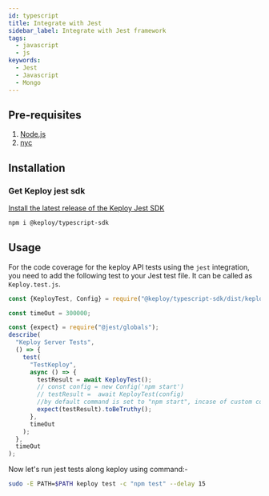```yaml
---
id: typescript
title: Integrate with Jest
sidebar_label: Integrate with Jest framework
tags:
  - javascript
  - js
keywords:
  - Jest
  - Javascript
  - Mongo
---
```


## Pre-requisites

1. [Node.js](https://nodejs.org/en/download)
2. [nyc](https://www.npmjs.com/package/nyc)

## Installation

### Get Keploy jest sdk

[Install the latest release of the Keploy Jest SDK](https://www.npmjs.com/package/@keploy/typescript-sdk)

```bash
npm i @keploy/typescript-sdk
```

## Usage

For the code coverage for the keploy API tests using the `jest` integration, you need to add the following test to your Jest test file. It can be called as `Keploy.test.js`.

```javascript
const {KeployTest, Config} = require("@keploy/typescript-sdk/dist/keployCli");

const timeOut = 300000;

const {expect} = require("@jest/globals");
describe(
  "Keploy Server Tests",
  () => {
    test(
      "TestKeploy",
      async () => {
        testResult = await KeployTest();
        // const config = new Config('npm start')
        // testResult =  await KeployTest(config)
        //by default command is set to "npm start", incase of custom command update the keployTest as shown above
        expect(testResult).toBeTruthy();
      },
      timeOut
    );
  },
  timeOut
);
```

Now let's run jest tests along keploy using command:-

```bash
sudo -E PATH=$PATH keploy test -c "npm test" --delay 15
```
